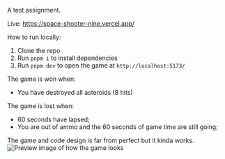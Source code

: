 A test assignment.

Live: https://space-shooter-nine.vercel.app/

How to run locally:
1. Clone the repo
2. Run `pnpm i` to install dependencies
3. Run `pnpm dev` to open the game at `http://localhost:5173/`

The game is won when:
- You have destroyed all asteroids (8 hits)

The game is lost when:
- 60 seconds have lapsed;
- You are out of ammo and the 60 seconds of game time are still going;

The game and code design is far from perfect but it kinda works.
![Preview image of how the game looks](https://github.com/pavsoldatov/space_shooter/assets/80415302/7106afdd-8aa7-455f-b13b-d54c6984bb71)
